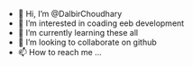 - 👋 Hi, I’m @DalbirChoudhary
- 👀 I’m interested in coading eeb development 
- 🌱 I’m currently learning these all
- 💞️ I’m looking to collaborate on github
- 📫 How to reach me ...

<!---
DalbirChoudhary/DalbirChoudhary is a ✨ special ✨ repository because its `README.md` (this file) appears on your GitHub profile.
You can click the Preview link to take a look at your changes.
--->
